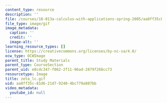 ```yaml
---
content_type: resource
description: ''
file: /courses/18-013a-calculus-with-applications-spring-2005/aa8ff35c81d621d792404bc779a807bb_zeta_lc.gif
file_type: image/gif
image_metadata:
  caption: ''
  credit: ''
  image-alt: ''
learning_resource_types: []
license: https://creativecommons.org/licenses/by-nc-sa/4.0/
ocw_type: OCWImage
parent_title: Study Materials
parent_type: CourseSection
parent_uid: e8cdc347-f062-2f11-96ad-2879f268cc73
resourcetype: Image
title: zeta_lc.gif
uid: aa8ff35c-81d6-21d7-9240-4bc779a807bb
video_metadata:
  youtube_id: null
---
```

